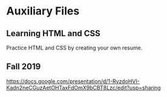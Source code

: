 # Auxiliary Files

## Learning HTML and CSS
Practice HTML and CSS by creating your own resume.

## Fall 2019
https://docs.google.com/presentation/d/1-RyzdoHVI-Kadn2neCGuzAetOHTaxFdOmX9bCBT8Lzc/edit?usp=sharing